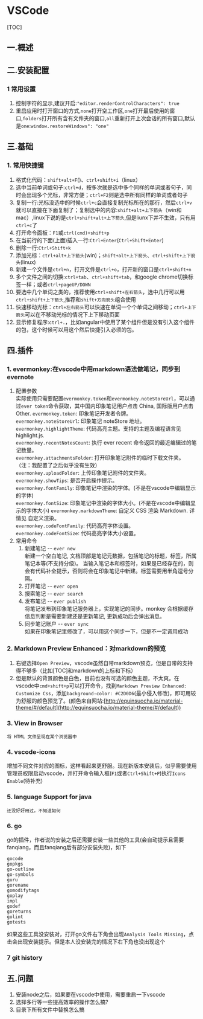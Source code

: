 # VSCode
[TOC]
## 一.概述
## 二.安装配置
### 1 常用设置
1. 控制字符的显示,建议开启:`"editor.renderControlCharacters": true`
2. 重启应用时打开窗口的方式,`none`打开空工作区,`one`打开最后使用的窗口,`folders`打开所有含有文件夹的窗口,`all`重新打开上次会话的所有窗口,默认是`one`:`window.restoreWindows": "one"`
## 三.基础
### 1. 常用快捷键
1. 格式化代码：`shift+alt+F`()、`ctrl+shift+i`（linux）
2. 选中当前单词或句子:`ctrl+d`，按多次就是选中多个同样的单词或者句子，同时会出现多个光标，非常方便；`ctrl+F2`则是选中所有同样的单词或者句子
3. 复制一行:光标没选中的时候`ctrl+c`会直接复制光标所在的那行，然后`ctrl+v`就可以直接在下面复制了；复制选中的内容:`shift+alt+上下箭头`（win和mac）,linux下说的是`ctrl+shift+alt+上下箭头`,但是liunx下并不生效，只有用`ctrl+c`了
2. 打开命令面板：`F1`或`ctrl(cmd)+shift+p`
3. 在当前行的下面(上面)插入一行:`Ctrl+Enter`(`Ctrl+Shift+Enter`)
3. 删除一行:`Ctrl+Shift+k`
4. 添加光标：`ctrl+alt+上下箭头`(win)；`shift+alt+上下箭头`、`ctrl+shift+上下箭头`(linux)
5. 新建一个文件是`ctrl+n`，打开文件是`ctrl+o`，打开新的窗口是`ctrl+shift+n`
6. 多个文件之间的切换:`ctrl+tab`、`ctrl+shift+tab`，和google chrome切换标签一样；或者`ctrl+pageUP/DOWN`
7. 要选中几个单词之类的，推荐使用`ctrl+shift+左右箭头`，选中几行可以用`ctrl+shift+上下箭头`,推荐和`shift+方向箭头`组合使用
8. 快速移动光标：`ctrl+左右箭头`可以快速在单词一个个单词之间移动；`ctrl+上下箭头`可以在不移动光标的情况下上下移动页面
9. 显示修复程序:`ctrl+.`，比如angular中使用了某个组件但是没有引入这个组件的包，这个时候可以用这个然后快捷引入必须的包。
## 四.插件
### 1. evermonkey:在vscode中用markdown语法做笔记，同步到evernote
1. 配置参数  
    实际使用只需要配置`evermonkey.token`和`evermonkey.noteStoreUrl`，可以通过`ever token`命令获取，其中国内印象笔记用户点击 China, 国际版用户点击 Other.
    `evermonkey.token`: 印象笔记开发者令牌。  
    `evermonkey.noteStoreUrl`: 印象笔记 noteStore 地址。  
    `evermonkey.highlightTheme`: 代码高亮主题。支持的主题及编程语言见 highlight.js.  
    `evermonkey.recentNotesCount`: 执行 ever recent 命令返回的最近编辑过的笔记数量。  
    `evermonkey.attachmentsFolder`: 打开印象笔记附件的临时下载文件夹。（注：我配置了之后似乎没有生效）  
    `evermonkey.uploadFolder`: 上传印象笔记附件的文件夹。  
    `evermonkey.showTips`: 是否开启操作提示。  
    `evermonkey.fontFamily`: 印象笔记中渲染的字体。(不是在vscode中编辑显示的字体)  
    `evermonkey.fontSize`: 印象笔记中渲染的字体大小。(不是在vscode中编辑显示的字体大小)
    `evermonkey.markdownTheme`: 自定义 CSS 渲染 Markdown. 详情见 自定义渲染。  
    `evermonkey.codeFontFamily`: 代码高亮字体设置。  
    `evermonkey.codeFontSize`: 代码高亮字体大小设置。  
2. 常用命令
    1. 新建笔记 -- `ever new`  
    新建一个空白笔记, 文档顶部是笔记元数据，包括笔记的标题，标签，所属笔记本等(不支持分级)。 当输入笔记本和标签时，如果是已经存在的，则会有代码补全提示，否则将会在印象笔记中新建。标签需要用半角逗号分隔。
    2. 打开笔记 -- `ever open`
    3. 搜索笔记 -- `ever search`
    4. 发布笔记 -- `ever publish`  
    将笔记发布到印象笔记服务器上，实现笔记的同步。monkey 会根据缓存信息判断是需要新建还是更新笔记, 更新成功后会弹出消息。
    5. 同步笔记账户 -- `ever sync`  
    如果在印象笔记里修改了，可以用这个同步一下，但是不一定调用成功
### 2. Markdown Preview Enhanced：对markdown的预览
1. 右键选择`Open Preview`，vscode虽然自带markdown预览，但是自带的支持得不够多（比如[TOC]和markdown的上标和下标）
2. 但是默认的背景颜色是白色，目前也没有可选的颜色主题，不太爽。在vscode中`cmd+shift+p`可以打开命令，找到`Markdown Preview Enhanced: Customize Css`，添加`background-color: #C2D0D6`(最小侵入修改)，即可用较为舒服的颜色预览了。(颜色来自网站:[http://equinsuocha.io/material-theme/#/default](http://equinsuocha.io/material-theme/#/default))
### 3. View in Browser
    将 HTML 文件呈现在某个浏览器中
### 4. vscode-icons
增加不同文件对应的图标，这样看起来更舒服。现在新版本安装后，似乎需要使用管理员权限启动vscode，并打开命令输入框(`F1`或者`Ctrl+Shift+P`)执行`Icons Enable`(待补充)
### 5. language Support for java
    还没好好用过，不知道如何
### 6. go
go的插件，作者说的安装之后还需要安装一些其他的工具(会自动提示且需要fanqiang，而且fanqiang后有部分安装失败)，如下

```
gocode
gopkgs
go-outline
go-symbols
guru
gorename
gomodifytags
goplay
impl
godef
goreturns
golint
gotests
```
如果这些工具没安装对，打开go文件右下角会出现`Analysis Tools Missing`，点击会出现安装提示。但是本人没安装完的情况下右下角也没出现这个
### 7 git history
## 五.问题
1. 安装node之后，如果要在vscode中使用，需要重启一下vscode
2. 选择多行等一些提高效率的操作怎么搞?
3. 目录下所有文件中替换怎么搞
